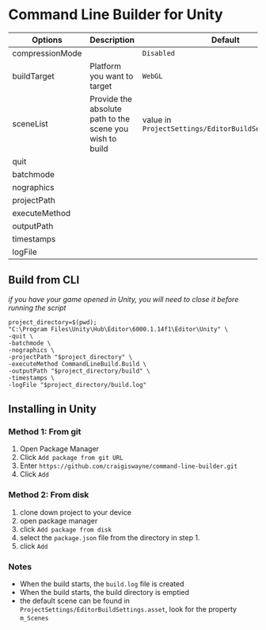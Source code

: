 # Command Line Builder for Unity

| Options         | Description                                              | Default                                              | Supported Values                                                                               |
|-----------------|----------------------------------------------------------|------------------------------------------------------|------------------------------------------------------------------------------------------------|
| compressionMode |                                                          | `Disabled`                                           | `brotli` \| `gzip`                                                                             |
| buildTarget     | Platform you want to target                              | `WebGL`                                              | `WebGL` \| `StandaloneWindows64`\|`StandaloneOSX` \| `StandaloneLinux64` \| `Android` \| `iOS` |
| sceneList       | Provide the absolute path to the scene you wish to build | value in `ProjectSettings/EditorBuildSettings.asset` | comma separated values                                                                         |
| quit            |                                                          |                                                      |                                                                                                |
| batchmode       |                                                          |                                                      |                                                                                                |
| nographics      |                                                          |                                                      |                                                                                                |
| projectPath     |                                                          |                                                      |                                                                                                |
| executeMethod   |                                                          |                                                      |                                                                                                |
| outputPath      |                                                          |                                                      |                                                                                                |
| timestamps      |                                                          |                                                      |                                                                                                |
| logFile         |                                                          |                                                      |                                                                                                |


## Build from CLI
*if you have your game opened in Unity, you will need to close it before running the script*

```shell
project_directory=$(pwd);
"C:\Program Files\Unity\Hub\Editor\6000.1.14f1\Editor\Unity" \
-quit \
-batchmode \
-nographics \
-projectPath "$project_directory" \
-executeMethod CommandLineBuild.Build \
-outputPath "$project_directory/build" \
-timestamps \
-logFile "$project_directory/build.log"
```

## Installing in Unity

### Method 1: From git
1. Open Package Manager
2. Click `Add package from git URL`
3. Enter `https://github.com/craigiswayne/command-line-builder.git`
4. Click `Add`

### Method 2: From disk
1. clone down project to your device
2. open package manager
3. click `Add package from disk`
4. select the `package.json` file from the directory in step 1.
5. click `Add`

### Notes
* When the build starts, the `build.log` file is created
* When the build starts, the build directory is emptied
* the default scene can be found in `ProjectSettings/EditorBuildSettings.asset`, look for the property `m_Scenes`

